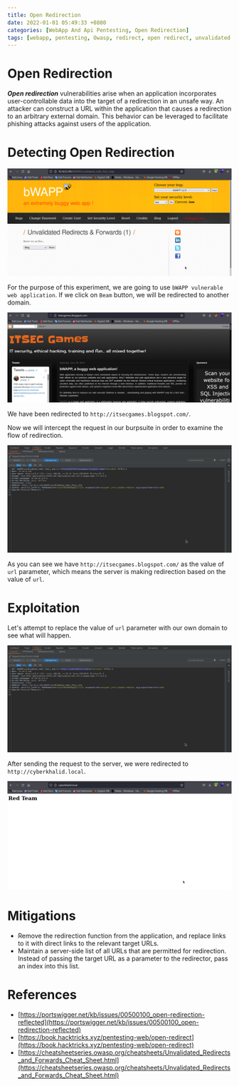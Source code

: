 ```yaml
---
title: Open Redirection
date: 2022-01-01 05:49:33 +0800
categories: [WebApp And Api Pentesting, Open Redirection]
tags: [webapp, pentesting, Owasp, redirect, open redirect, unvalidated redirect]     # TAG names should always be lowercase
---
```


# Open Redirection

***Open redirection*** vulnerabilities arise when an application incorporates user-controllable data into the target of a redirection in an unsafe way. An attacker can construct a URL within the application that causes a redirection to an arbitrary external domain. This behavior can be leveraged to facilitate phishing attacks against users of the application. 

# Detecting Open Redirection

![unval](https://raw.githubusercontent.com/cyberkhalid/cyberkhalid.github.io/main/assets/img/ipentest/unval1.png)

For the purpose of this experiment, we are going to use `bWAPP vulnerable web application`. If we click on `Beam` button, we will be redirected to another domain. 

![unval](https://raw.githubusercontent.com/cyberkhalid/cyberkhalid.github.io/main/assets/img/ipentest/unval2.png)

We have been redirected to `http://itsecgames.blogspot.com/`. 

Now we will intercept the request in our burpsuite in order to examine the flow of redirection. 

![unval](https://raw.githubusercontent.com/cyberkhalid/cyberkhalid.github.io/main/assets/img/ipentest/unval3.png)

As you can see we have `http://itsecgames.blogspot.com/` as the value of `url` parameter, which means the server is making redirection based on the value of `url`.

# Exploitation

Let's attempt to replace the value of `url` parameter with our own domain to see what will happen.

![unval](https://raw.githubusercontent.com/cyberkhalid/cyberkhalid.github.io/main/assets/img/ipentest/unval4.png)

After sending the request to the server, we were redirected to `http://cyberkhalid.local`.

![unval](https://raw.githubusercontent.com/cyberkhalid/cyberkhalid.github.io/main/assets/img/ipentest/unval5.png)


# Mitigations

- Remove the redirection function from the application, and replace links to it with direct links to the relevant target URLs.
- Maintain a server-side list of all URLs that are permitted for redirection. Instead of passing the target URL as a parameter to the redirector, pass an index into this list.

# References

- [https://portswigger.net/kb/issues/00500100_open-redirection-reflected](https://portswigger.net/kb/issues/00500100_open-redirection-reflected)
- [https://book.hacktricks.xyz/pentesting-web/open-redirect](https://book.hacktricks.xyz/pentesting-web/open-redirect)
- [https://cheatsheetseries.owasp.org/cheatsheets/Unvalidated_Redirects_and_Forwards_Cheat_Sheet.html](https://cheatsheetseries.owasp.org/cheatsheets/Unvalidated_Redirects_and_Forwards_Cheat_Sheet.html)

